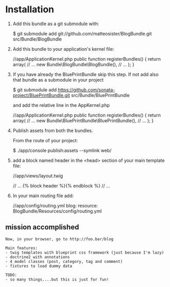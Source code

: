 Installation
============

1) Add this bundle as a git submodule with:

    $ git submodule add git://github.com/matteosister/BlogBundle.git src/Bundle/BlogBundle

2) Add this bundle to your application's kernel file:

    //app/ApplicationKernel.php
    public function registerBundles()
    {
        return array(
            // ...
            new Bundle\BlogBundle\BlogBundle(),
            // ...
        );
    }

3) If you have already the BluePrintBundle skip this step. If not add also that bundle as a submodule in your project

    $ git submodule add https://github.com/sonata-project/BluePrintBundle.git src/Bundle/BluePrintBundle

    and add the relative line in the AppKernel.php

    //app/ApplicationKernel.php
        public function registerBundles()
        {
            return array(
                // ...
                new Bundle\BluePrintBundle\BluePrintBundle(),
                // ...
            );
        }

4) Publish assets from both the bundles.

    From the route of your project:

    $ ./app/console publish:assets --symlink web/

5) add a block named header in the \<head\> section of your main template file:

    //app/views/layout.twig
    <head>
        // ...
        {% block header %}{% endblock %}
        // ...
    </head>

6) In your main routing file add:

    //app/config/routing.yml
    blog:
        resource: BlogBundle/Resources/config/routing.yml


mission accomplished
--------------------

    Now, in your browser, go to http://foo.bar/blog

    Main features:
    - twig templates with blueprint css framework (just because I'm lazy)
    - doctrine2 with annotations
    - 4 model classes (post, category, tag and comment)
    - fixtures to load dummy data

    TODO:
    - so many things....but this is just for fun!